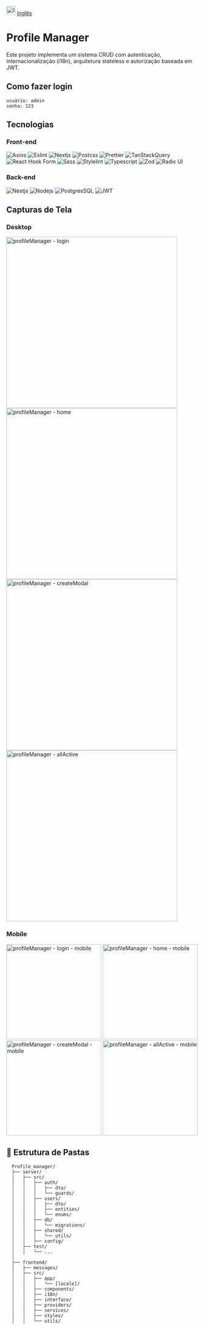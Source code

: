 <img src="https://github.com/user-attachments/assets/012c9beb-d397-4fde-be41-2059fa0891bb" alt="Inglês" width="24"/> [Inglês](https://github.com/Rafael-Duarte-Silva/Profile_manager/blob/main/README.md)

# Profile Manager

  Este projeto implementa um sistema CRUD com autenticação, internacionalização (i18n), arquitetura stateless e autorização baseada em JWT.

  ## Como fazer login

    usuário: admin
    senha: 123
  
## Tecnologias
  ### Front-end

  ![Axios](https://img.shields.io/badge/Axios-5A29E4.svg?style=for-the-badge&logo=Axios&logoColor=white)
  ![Eslint](https://img.shields.io/badge/ESLint-4B32C3.svg?style=for-the-badge&logo=ESLint&logoColor=white)
  ![Nextjs](https://img.shields.io/badge/Next.js-000000.svg?style=for-the-badge&logo=nextdotjs&logoColor=white)
  ![Postcss](https://img.shields.io/badge/PostCSS-DD3A0A.svg?style=for-the-badge&logo=PostCSS&logoColor=white)
  ![Prettier](https://img.shields.io/badge/Prettier-F7B93E.svg?style=for-the-badge&logo=Prettier&logoColor=black)
  ![TanStackQuery](https://img.shields.io/badge/React%20Query-FF4154.svg?style=for-the-badge&logo=React-Query&logoColor=white)
  ![React Hook Form](https://img.shields.io/badge/React%20Hook%20Form-EC5990.svg?style=for-the-badge&logo=React-Hook-Form&logoColor=white)
  ![Sass](https://img.shields.io/badge/Sass-CC6699.svg?style=for-the-badge&logo=Sass&logoColor=white)
  ![Stylelint](https://img.shields.io/badge/stylelint-263238.svg?style=for-the-badge&logo=stylelint&logoColor=white)
  ![Typescript](https://img.shields.io/badge/TypeScript-007ACC?style=for-the-badge&logo=typescript&logoColor=white)
  ![Zod](https://img.shields.io/badge/Zod-3E67B1.svg?style=for-the-badge&logo=Zod&logoColor=white)
  ![Radix UI](https://img.shields.io/badge/Radix%20UI-161618.svg?style=for-the-badge&logo=Radix-UI&logoColor=white)

  ### Back-end
  ![Nestjs](https://img.shields.io/badge/NestJS-E0234E.svg?style=for-the-badge&logo=NestJS&logoColor=white)
  ![Nodejs](https://img.shields.io/badge/Node.js-5FA04E.svg?style=for-the-badge&logo=nodedotjs&logoColor=white)
  ![PostgresSQL](https://img.shields.io/badge/PostgreSQL-4169E1.svg?style=for-the-badge&logo=PostgreSQL&logoColor=white)
  ![JWT](https://img.shields.io/badge/JSON%20Web%20Tokens-000000.svg?style=for-the-badge&logo=JSON-Web-Tokens&logoColor=white)
  
## Capturas de Tela

### Desktop
  <img src="https://github.com/user-attachments/assets/45f79728-3fa0-423e-980e-e7c786101072" alt="profileManager - login" width="450"/>
  <img src="https://github.com/user-attachments/assets/6afa3256-7151-4c9a-9d51-f0e7337d246e" alt="profileManager - home" width="450"/>
  <img src="https://github.com/user-attachments/assets/7fcae263-7ad9-42e5-ab47-e275f1610353" alt="profileManager - createModal" width="450"/>
  <img src="https://github.com/user-attachments/assets/784b63ca-8a7e-4c75-af19-41f3f4fdfa01" alt="profileManager - allActive" width="450"/>

### Mobile
  <img src="https://github.com/user-attachments/assets/abd39db9-351b-4ccc-becb-167ae449216f" alt="profileManager - login - mobile" width="250"/>
  <img src="https://github.com/user-attachments/assets/353311fa-a803-49ab-a00f-56ed3a1c3841" alt="profileManager - home - mobile" width="250"/>
  <img src="https://github.com/user-attachments/assets/be7efcbf-6298-4569-9761-62c3ec1b8504" alt="profileManager - createModal - mobile" width="250"/>
  <img src="https://github.com/user-attachments/assets/4807d456-6b42-4972-ad31-a8fd9d3e17f5" alt="profileManager - allActive - mobile" width="250"/>

## 📁 Estrutura de Pastas
  ```
    Profile_manager/
    ├── server/                         
    │   ├── src/
    │   │   ├── auth/
    │   │   │   ├── dto/
    │   │   │   └── guards/
    │   │   ├── users/
    │   │   │   ├── dto/
    │   │   │   ├── entities/
    │   │   │   └── enums/
    │   │   ├── db/
    │   │   │   └── migrations/
    │   │   ├── shared/
    │   │   │   └── utils/
    │   │   ├── config/
    │   ├── test/
    │   │   └── ...
    │
    ├── frontend/                      
    │   ├── messages/
    │   ├── src/
    │   │   ├── app/
    │   │   │   └── [locale]/
    │   │   ├── components/
    │   │   ├── i18n/
    │   │   ├── interface/
    │   │   ├── providers/
    │   │   ├── services/
    │   │   ├── styles/
    │   │   └── utils/
  ```
